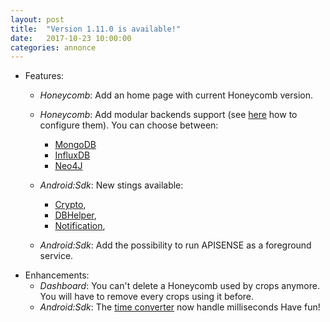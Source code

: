 ```yaml
---
layout: post
title:  "Version 1.11.0 is available!"
date:   2017-10-23 10:00:00
categories: annonce
---
```



- Features:
  - _Honeycomb_: Add an home page with current Honeycomb version.
  - _Honeycomb_: Add modular backends support (see [here](/en/1.11.0/guide/honeycomb/#use-more-storage) how to configure them). You can choose between:
    - [MongoDB](https://www.mongodb.com/)
    - [InfluxDB](https://docs.influxdata.com/influxdb/v1.3)
    - [Neo4J](https://neo4j.com/docs/)

  - _Android:Sdk_: New stings available:
    - [Crypto](/en/1.11.0/stings/sdk/crypto),
    - [DBHelper](/en/1.11.0/stings/sdk/dbhelper),
    - [Notification](/en/1.11.0/stings/sdk/notification),
  - _Android:Sdk_: Add the possibility to run APISENSE as a foreground service. 
- Enhancements:
  - _Dashboard_: You can't delete a Honeycomb used by crops anymore. You will have to remove every crops using it before.
  - _Android:Sdk_: The [time converter](/en/1.11.0/extra/time/) now handle milliseconds
Have fun!
